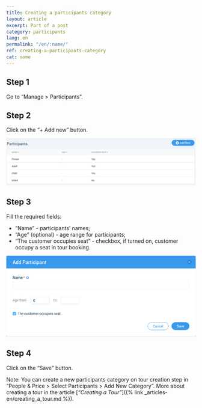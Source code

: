```yaml
---
title: Creating a participants category
layout: article
excerpt: Part of a post
category: participants
lang: en
permalink: "/en/:name/"
ref: creating-a-participants-category
cat: some
---
```


## **Step 1**

Go to “Manage > Participants”.

## **Step 2**

Click on the “+ Add new” button.

![Creating_a_participants_category1](/assets/images/creating_a_participants_category1.png)

## **Step 3**

Fill the required fields:

- “Name” - participants’ names;
- “Age” (optional) - age range for participants;
- “The customer occupies seat” - checkbox, if turned on, customer occupy a seat in tour booking.

![Creating_a_participants_category2](/assets/images/creating_a_participants_category2.png)

## **Step 4**

Click on the “Save” button.

Note: You can create a new participants category on tour creation step in “People & Price > Select Participants > Add New Category”. More about creating a tour in the article [*“Creating a Tour”*]({% link _articles-en/creating_a_tour.md %}).
